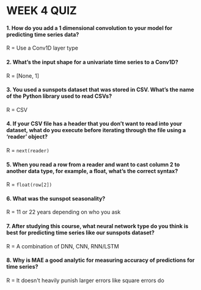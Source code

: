 # WEEK 4 QUIZ

#### 1. How do you add a 1 dimensional convolution to your model for predicting time series data?
R = Use a Conv1D layer type

#### 2. What’s the input shape for a univariate time series to a Conv1D? 
R = [None, 1]

#### 3. You used a sunspots dataset that was stored in CSV. What’s the name of the Python library used to read CSVs?
R = CSV

#### 4. If your CSV file has a header that you don’t want to read into your dataset, what do you execute before iterating through the file using a ‘reader’ object?
R = `next(reader)`

#### 5. When you read a row from a reader and want to cast column 2 to another data type, for example, a float, what’s the correct syntax?
R = `float(row[2])`

#### 6. What was the sunspot seasonality?
R = 11 or 22 years depending on who you ask

#### 7. After studying this course, what neural network type do you think is best for predicting time series like our sunspots dataset?
R = A combination of DNN, CNN, RNN/LSTM

#### 8. Why is MAE a good analytic for measuring accuracy of predictions for time series?
R = It doesn't heavily punish larger errors like square errors do